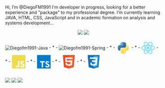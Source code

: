 Hi, I’m @DiegoFM1991
I'm developer in progress, looking for a better experience and "package" to my professional degree.
I’m currently learning JAVA, HTML, CSS, JavaScript and in academic formation on analysis and systems development...

<div align="center">
  <img height="150em" src="https://github-readme-stats.vercel.app/api?username=DiegoFM1991&show_icons=true&theme=dark&include_all_commits=true&count_private=true"/>
  <img height="150em" src="https://github-readme-stats.vercel.app/api/top-langs/?username=DiegoFM1991&layout=compact&langs_count=7&theme=dark"/>
</div>
<div style="display: inline_block"><br>
  <img align="center" alt="Diegofm1991-Java" height="45" width="45" src="https://cdn.jsdelivr.net/gh/devicons/devicon/icons/java/java-original.svg">
  - * -
  <img align="center" alt="Diegofm1991-Spring" height="45" width="45" src="https://cdn.jsdelivr.net/gh/devicons/devicon/icons/spring/spring-original.svg">
  - * -
  <img align="center" alt="Diegofm1991-Python" height="45" width="45" src="https://raw.githubusercontent.com/devicons/devicon/master/icons/python/python-original.svg">
  - * -
  <img align="center" alt="Diegofm1991-React" height="45" width="45" src="https://raw.githubusercontent.com/devicons/devicon/master/icons/react/react-original.svg">
  - * -
  <img align="center" alt="Diegofm1991-Js" height="45" width="45" src="https://raw.githubusercontent.com/devicons/devicon/master/icons/javascript/javascript-plain.svg">
  - * -
  <img align="center" alt="Diegofm1991-Ts" height="45" width="45" src="https://raw.githubusercontent.com/devicons/devicon/master/icons/typescript/typescript-plain.svg">
  - * -
  <img align="center" alt="Diegofm1991-HTML" height="45" width="45" src="https://raw.githubusercontent.com/devicons/devicon/master/icons/html5/html5-original.svg">
  - * -
  <img align="center" alt="DiegoFM1991-CSS" height="45" width="45" src="https://raw.githubusercontent.com/devicons/devicon/master/icons/css3/css3-original.svg">
</div>
  
  ##
 
<div> 
  <a href="mailto:diego.difm@gmail.com"><img src="https://img.shields.io/badge/-Gmail-%23333?style=for-the-badge&logo=gmail&logoColor=white" target="_blank"></a>
  <a href="https://www.linkedin.com/in/diego-felipe-martins-717194124/" target="_blank"><img src="https://img.shields.io/badge/-LinkedIn-%230077B5?style=for-the-badge&logo=linkedin&logoColor=white" target="_blank"></a>
  <a href="https://www.facebook.com/DiegoFelipeMartins1991"><img src="https://img.shields.io/badge/Facebook-1877F2?style=for-the-badge&logo=facebook&logoColor=white" target="_blank"></a>
   
</div>
